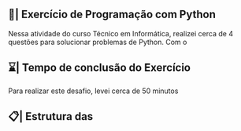 ## 📑| Exercício de Programação com Python

  Nessa atividade do curso Técnico em Informática, realizei cerca de 4 questões para solucionar problemas de Python. Com o
 
## ⌛| Tempo de conclusão do Exercício

  Para realizar este desafio, levei cerca de 50 minutos  
  
## 📋| Estrutura das 
